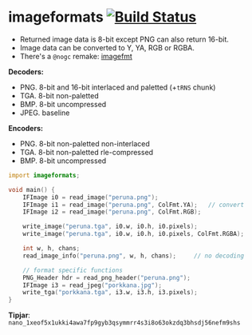 # imageformats  [![Build Status](https://travis-ci.org/lgvz/imageformats.svg)](https://travis-ci.org/lgvz/imageformats)

- Returned image data is 8-bit except PNG can also return 16-bit.
- Image data can be converted to Y, YA, RGB or RGBA.
- There's a `@nogc` remake: [imagefmt](https://github.com/lgvz/imagefmt)

**Decoders:**
- PNG. 8-bit and 16-bit interlaced and paletted (+`tRNS` chunk)
- TGA. 8-bit non-paletted
- BMP. 8-bit uncompressed
- JPEG. baseline

**Encoders:**
- PNG. 8-bit non-paletted non-interlaced
- TGA. 8-bit non-paletted rle-compressed
- BMP. 8-bit uncompressed

```D
import imageformats;

void main() {
    IFImage i0 = read_image("peruna.png");
    IFImage i1 = read_image("peruna.png", ColFmt.YA);   // convert
    IFImage i2 = read_image("peruna.png", ColFmt.RGB);

    write_image("peruna.tga", i0.w, i0.h, i0.pixels);
    write_image("peruna.tga", i0.w, i0.h, i0.pixels, ColFmt.RGBA);

    int w, h, chans;
    read_image_info("peruna.png", w, h, chans);     // no decoding

    // format specific functions
    PNG_Header hdr = read_png_header("peruna.png");
    IFImage i3 = read_jpeg("porkkana.jpg");
    write_tga("porkkana.tga", i3.w, i3.h, i3.pixels);
}
```

**Tipjar**: `nano_1xeof5x1ukki4awa7fp9gyb3qsymmrr4s3i8o63okzdq3bhsdj56nefm9shs`
